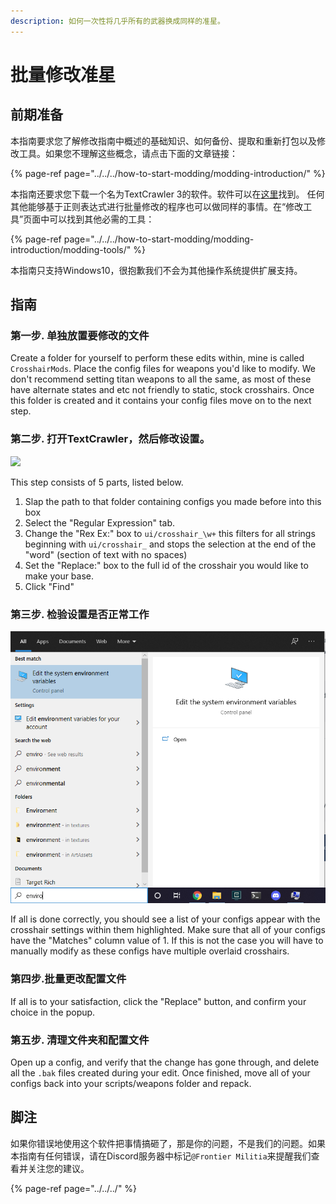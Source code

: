 ```yaml
---
description: 如何一次性将几乎所有的武器换成同样的准星。
---
```


# 批量修改准星

## 前期准备

本指南要求您了解修改指南中概述的基础知识、如何备份、提取和重新打包以及修改工具。如果您不理解这些概念，请点击下面的文章链接：

{% page-ref page="../../../how-to-start-modding/modding-introduction/" %}

本指南还要求您下载一个名为TextCrawler 3的软件。软件可以在[这里](https://www.digitalvolcano.co.uk/tcdownloads.html)找到。 任何其他能够基于正则表达式进行批量修改的程序也可以做同样的事情。在“修改工具”页面中可以找到其他必需的工具：

{% page-ref page="../../../how-to-start-modding/modding-introduction/modding-tools/" %}

本指南只支持Windows10，很抱歉我们不会为其他操作系统提供扩展支持。

## 指南

### 第一步. 单独放置要修改的文件

Create a folder for yourself to perform these edits within, mine is called `CrosshairMods`. Place the config files for weapons you'd like to modify. We don't recommend setting titan weapons to all the same, as most of these have alternate states and etc not friendly to static, stock crosshairs. Once this folder is created and it contains your config files move on to the next step.

### 第二步. 打开TextCrawler，然后修改设置。

![](../../../.gitbook/assets/image%20%284%29%20%281%29.png)

This step consists of 5 parts, listed below.

1. Slap the path to that folder containing configs you made before into this box
2. Select the "Regular Expression" tab.
3. Change the "Rex Ex:" box to `ui/crosshair_\w+` this filters for all strings beginning with `ui/crosshair_` and stops the selection at the end of the "word" \(section of text with no spaces\)
4. Set the "Replace:" box to the full id of the crosshair you would like to make your base.
5. Click "Find"

### 第三步. 检验设置是否正常工作

![](../../../.gitbook/assets/image%20%283%29.png)

If all is done correctly, you should see a list of your configs appear with the crosshair settings within them highlighted. Make sure that all of your configs have the "Matches" column value of 1. If this is not the case you will have to manually modify as these configs have multiple overlaid crosshairs.

### 第四步.批量更改配置文件

If all is to your satisfaction, click the "Replace" button, and confirm your choice in the popup.

### 第五步. 清理文件夹和配置文件

Open up a config, and verify that the change has gone through, and delete all the `.bak` files created during your edit. Once finished, move all of your configs back into your scripts/weapons folder and repack.

## 脚注

如果你错误地使用这个软件把事情搞砸了，那是你的问题，不是我们的问题。如果本指南有任何错误，请在Discord服务器中标记`@Frontier Militia`来提醒我们查看并关注您的建议。

{% page-ref page="../../../" %}

